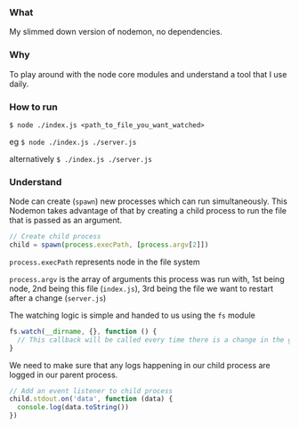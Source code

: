 ### What

My slimmed down version of nodemon, no dependencies.


### Why

To play around with the node core modules and understand a tool that I use daily.


### How to run

`$ node ./index.js <path_to_file_you_want_watched>`

eg
`$ node ./index.js ./server.js`

alternatively
`$ ./index.js ./server.js`


### Understand

Node can create (`spawn`) new processes which can run simultaneously. This Nodemon takes advantage of that by creating a child process to run the file that is passed as an argument.

```js
// Create child process
child = spawn(process.execPath, [process.argv[2]])
```
`process.execPath` represents node in the file system

`process.argv` is the array of arguments this process was run with, 1st being node, 2nd being this file (`index.js`), 3rd being the file we want to restart after a change (`server.js`)


The watching logic is simple and handed to us using the `fs` module
```js
fs.watch(__dirname, {}, function () {
  // This callback will be called every time there is a change in the given directory
}
```

We need to make sure that any logs happening in our child process are logged in our parent process.

```js
// Add an event listener to child process
child.stdout.on('data', function (data) {
  console.log(data.toString())
})
```
